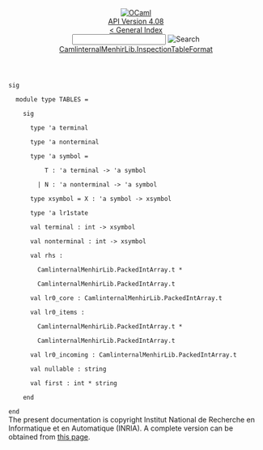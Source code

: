 <!-- ((! set title API !)) ((! set documentation !)) ((! set api !)) ((! set nobreadcrumb !)) -->
<div class="api"><header><nav class="toc brand"><a class="brand" href="https://ocaml.org/"><img src="colour-logo-gray.svg" class="svg" alt="OCaml"></a></nav><nav class="toc"><div class="toc_version"><a href="/docs" id="version-select">API Version 4.08</a></div><a href="index.html">&lt; General Index</a><div class="api_search"><input type="text" name="apisearch" id="api_search" oninput="mySearch(false);" onkeypress="this.oninput();" onclick="this.oninput();" onpaste="this.oninput();">
<img src="search_icon.svg" alt="Search" class="svg" onclick="mySearch(false)"></div>
<div id="search_results"></div><div class="toc_title"><a href="CamlinternalMenhirLib.InspectionTableFormat.html">CamlinternalMenhirLib.InspectionTableFormat</a></div><ul></ul></nav></header>
<code class="code"><span class="keyword">sig</span><br>
&nbsp;&nbsp;<span class="keyword">module</span>&nbsp;<span class="keyword">type</span>&nbsp;<span class="constructor">TABLES</span>&nbsp;=<br>
&nbsp;&nbsp;&nbsp;&nbsp;<span class="keyword">sig</span><br>
&nbsp;&nbsp;&nbsp;&nbsp;&nbsp;&nbsp;<span class="keyword">type</span>&nbsp;<span class="keywordsign">'</span>a&nbsp;terminal<br>
&nbsp;&nbsp;&nbsp;&nbsp;&nbsp;&nbsp;<span class="keyword">type</span>&nbsp;<span class="keywordsign">'</span>a&nbsp;nonterminal<br>
&nbsp;&nbsp;&nbsp;&nbsp;&nbsp;&nbsp;<span class="keyword">type</span>&nbsp;<span class="keywordsign">'</span>a&nbsp;symbol&nbsp;=<br>
&nbsp;&nbsp;&nbsp;&nbsp;&nbsp;&nbsp;&nbsp;&nbsp;&nbsp;&nbsp;<span class="constructor">T</span>&nbsp;:&nbsp;<span class="keywordsign">'</span>a&nbsp;terminal&nbsp;<span class="keywordsign">-&gt;</span>&nbsp;<span class="keywordsign">'</span>a&nbsp;symbol<br>
&nbsp;&nbsp;&nbsp;&nbsp;&nbsp;&nbsp;&nbsp;&nbsp;<span class="keywordsign">|</span>&nbsp;<span class="constructor">N</span>&nbsp;:&nbsp;<span class="keywordsign">'</span>a&nbsp;nonterminal&nbsp;<span class="keywordsign">-&gt;</span>&nbsp;<span class="keywordsign">'</span>a&nbsp;symbol<br>
&nbsp;&nbsp;&nbsp;&nbsp;&nbsp;&nbsp;<span class="keyword">type</span>&nbsp;xsymbol&nbsp;=&nbsp;<span class="constructor">X</span>&nbsp;:&nbsp;<span class="keywordsign">'</span>a&nbsp;symbol&nbsp;<span class="keywordsign">-&gt;</span>&nbsp;xsymbol<br>
&nbsp;&nbsp;&nbsp;&nbsp;&nbsp;&nbsp;<span class="keyword">type</span>&nbsp;<span class="keywordsign">'</span>a&nbsp;lr1state<br>
&nbsp;&nbsp;&nbsp;&nbsp;&nbsp;&nbsp;<span class="keyword">val</span>&nbsp;terminal&nbsp;:&nbsp;int&nbsp;<span class="keywordsign">-&gt;</span>&nbsp;xsymbol<br>
&nbsp;&nbsp;&nbsp;&nbsp;&nbsp;&nbsp;<span class="keyword">val</span>&nbsp;nonterminal&nbsp;:&nbsp;int&nbsp;<span class="keywordsign">-&gt;</span>&nbsp;xsymbol<br>
&nbsp;&nbsp;&nbsp;&nbsp;&nbsp;&nbsp;<span class="keyword">val</span>&nbsp;rhs&nbsp;:<br>
&nbsp;&nbsp;&nbsp;&nbsp;&nbsp;&nbsp;&nbsp;&nbsp;<span class="constructor">CamlinternalMenhirLib</span>.<span class="constructor">PackedIntArray</span>.t&nbsp;*<br>
&nbsp;&nbsp;&nbsp;&nbsp;&nbsp;&nbsp;&nbsp;&nbsp;<span class="constructor">CamlinternalMenhirLib</span>.<span class="constructor">PackedIntArray</span>.t<br>
&nbsp;&nbsp;&nbsp;&nbsp;&nbsp;&nbsp;<span class="keyword">val</span>&nbsp;lr0_core&nbsp;:&nbsp;<span class="constructor">CamlinternalMenhirLib</span>.<span class="constructor">PackedIntArray</span>.t<br>
&nbsp;&nbsp;&nbsp;&nbsp;&nbsp;&nbsp;<span class="keyword">val</span>&nbsp;lr0_items&nbsp;:<br>
&nbsp;&nbsp;&nbsp;&nbsp;&nbsp;&nbsp;&nbsp;&nbsp;<span class="constructor">CamlinternalMenhirLib</span>.<span class="constructor">PackedIntArray</span>.t&nbsp;*<br>
&nbsp;&nbsp;&nbsp;&nbsp;&nbsp;&nbsp;&nbsp;&nbsp;<span class="constructor">CamlinternalMenhirLib</span>.<span class="constructor">PackedIntArray</span>.t<br>
&nbsp;&nbsp;&nbsp;&nbsp;&nbsp;&nbsp;<span class="keyword">val</span>&nbsp;lr0_incoming&nbsp;:&nbsp;<span class="constructor">CamlinternalMenhirLib</span>.<span class="constructor">PackedIntArray</span>.t<br>
&nbsp;&nbsp;&nbsp;&nbsp;&nbsp;&nbsp;<span class="keyword">val</span>&nbsp;nullable&nbsp;:&nbsp;string<br>
&nbsp;&nbsp;&nbsp;&nbsp;&nbsp;&nbsp;<span class="keyword">val</span>&nbsp;first&nbsp;:&nbsp;int&nbsp;*&nbsp;string<br>
&nbsp;&nbsp;&nbsp;&nbsp;<span class="keyword">end</span><br>
<span class="keyword">end</span></code>
<div class="copyright">The present documentation is copyright Institut National de Recherche en Informatique et en Automatique (INRIA). A complete version can be obtained from <a href="http://caml.inria.fr/pub/docs/manual-ocaml/">this page</a>.</div></div>